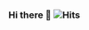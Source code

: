 ### Hi there 👋 ![Hits](https://hits.seeyoufarm.com/api/count/incr/badge.svg?url=https%3A%2F%2Fgithub.com%2Fhm5938%2Fhit-counter&count_bg=%236E56E5&title_bg=%23555555&icon=&icon_color=%23E7E7E7&title=hits&edge_flat=false)

